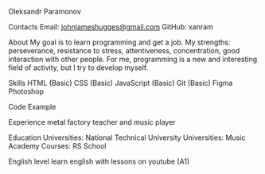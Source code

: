 Oleksandr Paramonov

Contacts
Email: johnjameshugges@gmail.com
GitHub: xanram

About
My goal is to learn programming and get a job.
My strengths: perseverance, resistance to stress, attentiveness, concentration, good interaction with other people. 
For me, programming is a new and interesting field of activity, but I try to develop myself.

Skills 
HTML (Basic)
CSS (Basic)
JavaScript (Basic)
Git (Basic)
Figma
Photoshop

Code Example

Experience
metal factory
teacher and music player

Education
Universities: National Technical University
Universities: Music Academy
Courses: RS School

English level
learn english with lessons on youtube (A1)
